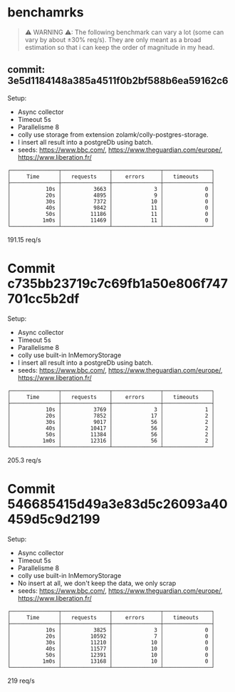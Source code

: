 # benchamrks

> ⚠ WARNING ⚠:
    The following benchmark can vary a lot (some can vary by about ±30% req/s). They are only meant as a broad estimation so that i can keep the order of magnitude in my head.

## commit: 3e5d1184148a385a4511f0b2bf588b6ea59162c6

Setup: 
- Async collector
- Timeout 5s
- Parallelisme 8
- colly use storage from extension zolamk/colly-postgres-storage.
- I insert all result into a postgreDb using batch. 
- seeds: https://www.bbc.com/, https://www.theguardian.com/europe/, https://www.liberation.fr/

> 
    ┌───────────────┬───────────────┬───────────────┬───────────────┐
    │     Time      │   requests    │    errors     │   timeouts    │
    ├───────────────┼───────────────┼───────────────┼───────────────┤
    │           10s │          3663 │             3 │             0 │
    │           20s │          4895 │             9 │             0 │
    │           30s │          7372 │            10 │             0 │
    │           40s │          9842 │            11 │             0 │
    │           50s │         11186 │            11 │             0 │
    │          1m0s │         11469 │            11 │             0 │
    └───────────────┴───────────────┴───────────────┴───────────────┘

191.15 req/s


# Commit c735bb23719c7c69fb1a50e806f747701cc5b2df

Setup: 
- Async collector
- Timeout 5s
- Parallelisme 8
- colly use built-in InMemoryStorage
- I insert all result into a postgreDb using batch. 
- seeds: https://www.bbc.com/, https://www.theguardian.com/europe/, https://www.liberation.fr/
>
    ┌───────────────┬───────────────┬───────────────┬───────────────┐
    │     Time      │   requests    │    errors     │   timeouts    │
    ├───────────────┼───────────────┼───────────────┼───────────────┤
    │           10s │          3769 │             3 │             1 │
    │           20s │          7852 │            17 │             2 │
    │           30s │          9017 │            56 │             2 │
    │           40s │         10417 │            56 │             2 │
    │           50s │         11384 │            56 │             2 │
    │          1m0s │         12316 │            56 │             2 │
    └───────────────┴───────────────┴───────────────┴───────────────┘

205.3 req/s


# Commit 546685415d49a3e83d5c26093a40459d5c9d2199

Setup: 
- Async collector
- Timeout 5s
- Parallelisme 8
- colly use built-in InMemoryStorage
- No insert at all, we don't keep the data, we only scrap
- seeds: https://www.bbc.com/, https://www.theguardian.com/europe/, https://www.liberation.fr/

> 
    ┌───────────────┬───────────────┬───────────────┬───────────────┐
    │     Time      │   requests    │    errors     │   timeouts    │
    ├───────────────┼───────────────┼───────────────┼───────────────┤
    │           10s │          3825 │             3 │             0 │
    │           20s │         10592 │             7 │             0 │
    │           30s │         11210 │            10 │             0 │
    │           40s │         11577 │            10 │             0 │
    │           50s │         12391 │            10 │             0 │
    │          1m0s │         13168 │            10 │             0 │
    └───────────────┴───────────────┴───────────────┴───────────────┘

219 req/s
